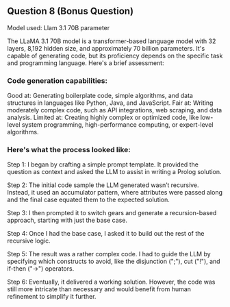 ## Question 8 (Bonus Question)

Model used: Llam 3.1 70B parameter

The LLaMA 3.1 70B model is a transformer-based language model with 32 layers, 8,192 hidden size, and approximately 70 billion parameters. It's capable of generating code, but its proficiency depends on the specific task and programming language. Here's a brief assessment:

### Code generation capabilities:

Good at: Generating boilerplate code, simple algorithms, and data structures in languages like Python, Java, and JavaScript.
Fair at: Writing moderately complex code, such as API integrations, web scraping, and data analysis.
Limited at: Creating highly complex or optimized code, like low-level system programming, high-performance computing, or expert-level algorithms.

### Here's what the process looked like:

Step 1: I began by crafting a simple prompt template. It provided the question as context and asked the LLM to assist in writing a Prolog solution.

Step 2: The initial code sample the LLM generated wasn’t recursive. Instead, it used an accumulator pattern, where attributes were passed along and the final case equated them to the expected solution.

Step 3: I then prompted it to switch gears and generate a recursion-based approach, starting with just the base case.

Step 4: Once I had the base case, I asked it to build out the rest of the recursive logic.

Step 5: The result was a rather complex code. I had to guide the LLM by specifying which constructs to avoid, like the disjunction (";"), cut ("!"), and if-then ("->") operators.

Step 6: Eventually, it delivered a working solution. However, the code was still more intricate than necessary and would benefit from human refinement to simplify it further.